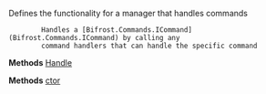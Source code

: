 Defines the functionality for a manager that handles commands
            
            Handles a [Bifrost.Commands.ICommand](Bifrost.Commands.ICommand) by calling any
            command handlers that can handle the specific command

**Methods**
[Handle](Bifrost.Commands.ICommandHandlerManager.Handle)


**Methods**
[ctor](Bifrost.Commands.CommandHandlerManager.ctor)

